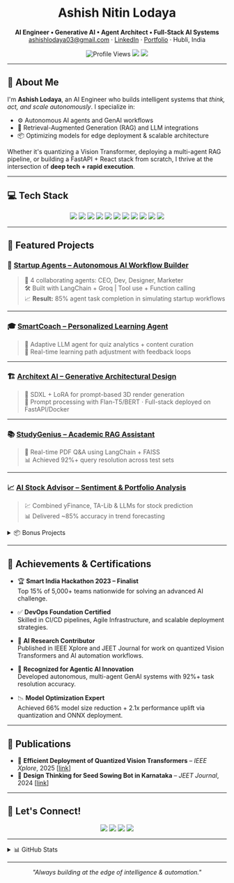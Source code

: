 <!-- Profile README for Ashish Nitin Lodaya (@ashishlodaya123) -->

<h1 align="center">Ashish Nitin Lodaya</h1>
<p align="center">
  <b>AI Engineer • Generative AI • Agent Architect • Full-Stack AI Systems</b><br>
  <a href="mailto:ashishlodaya03@gmail.com">ashishlodaya03@gmail.com</a> · 
  <a href="https://linkedin.com/in/ashish-lodaya-80a83b26a">LinkedIn</a> ·
  <a href="https://tourmaline-licorice-dfced0.netlify.app/">Portfolio</a> · Hubli, India
</p>

<p align="center">
  <img src="https://komarev.com/ghpvc/?username=ashishlodaya123&style=flat-square" alt="Profile Views"/>
  <img src="https://img.shields.io/badge/Role-AI%20Engineer-blue?style=flat-square"/>
  <img src="https://img.shields.io/badge/Stack-FastAPI%20%7C%20LangChain%20%7C%20React-yellowgreen?style=flat-square"/>
</p>

---

## 👋 About Me

I'm **Ashish Lodaya**, an AI Engineer who builds intelligent systems that *think, act, and scale autonomously*. I specialize in:
- ⚙️ Autonomous AI agents and GenAI workflows  
- 🧠 Retrieval-Augmented Generation (RAG) and LLM integrations  
- 📦 Optimizing models for edge deployment & scalable architecture  

Whether it's quantizing a Vision Transformer, deploying a multi-agent RAG pipeline, or building a FastAPI + React stack from scratch, I thrive at the intersection of **deep tech + rapid execution**.

---



## 💻 Tech Stack

<p align="center">
  <!-- Languages -->
  <img src="https://img.shields.io/badge/Python-3776AB?style=for-the-badge&logo=python&logoColor=white"/>
  <img src="https://img.shields.io/badge/TypeScript-3178C6?style=for-the-badge&logo=typescript&logoColor=white"/>
  
  <!-- AI Frameworks -->
  <img src="https://img.shields.io/badge/PyTorch-EE4C2C?style=for-the-badge&logo=pytorch&logoColor=white"/>
  <img src="https://img.shields.io/badge/TensorFlow-FF6F00?style=for-the-badge&logo=tensorflow&logoColor=white"/>
  <img src="https://img.shields.io/badge/HuggingFace-FC0?style=for-the-badge&logo=huggingface&logoColor=black"/>

  <!-- Tools -->
  <img src="https://img.shields.io/badge/LangChain-000?style=for-the-badge&logo=chainlink&logoColor=white"/>
  <img src="https://img.shields.io/badge/ONNX-005CED?style=for-the-badge&logo=onnx&logoColor=white"/>
  <img src="https://img.shields.io/badge/Docker-2496ED?style=for-the-badge&logo=docker&logoColor=white"/>
  <img src="https://img.shields.io/badge/FastAPI-009688?style=for-the-badge&logo=fastapi&logoColor=white"/>

  <!-- Cloud -->
  <img src="https://img.shields.io/badge/AWS-232F3E?style=for-the-badge&logo=amazon-aws&logoColor=white"/>
  <img src="https://img.shields.io/badge/GCP-4285F4?style=for-the-badge&logo=google-cloud&logoColor=white"/>
</p>


---

## 🚀 Featured Projects

### 🧠 [Startup Agents – Autonomous AI Workflow Builder](#)
> 🧩 4 collaborating agents: CEO, Dev, Designer, Marketer  
> 🛠️ Built with LangChain + Groq | Tool use + Function calling  
> 📈 **Result:** 85% agent task completion in simulating startup workflows

---

### 🎓 [SmartCoach – Personalized Learning Agent](#)
> 🤖 Adaptive LLM agent for quiz analytics + content curation  
> 🎯 Real-time learning path adjustment with feedback loops

---

### 🏗️ [Architext AI – Generative Architectural Design](#)
> 🎨 SDXL + LoRA for prompt-based 3D render generation  
> 🧠 Prompt processing with Flan-T5/BERT · Full-stack deployed on FastAPI/Docker

---

### 📚 [StudyGenius – Academic RAG Assistant](#)
> 📄 Real-time PDF Q&A using LangChain + FAISS  
> 📊 Achieved 92%+ query resolution across test sets

---

### 📈 [AI Stock Advisor – Sentiment & Portfolio Analysis](#)
> 💹 Combined yFinance, TA-Lib & LLMs for stock prediction  
> 📊 Delivered ~85% accuracy in trend forecasting

<details>
<summary>📦 Bonus Projects</summary>

- **Quantized ViT for Edge AI:** ONNX + PyTorch · 66% size reduction · 2.1x speedup  
- **BIAgent:** BI multi-agent system for exec dashboards & natural language queries  
</details>

---

## 🏅 Achievements & Certifications

- 🏆 **Smart India Hackathon 2023 – Finalist**  
  Top 15% of 5,000+ teams nationwide for solving an advanced AI challenge.

- ✅ **DevOps Foundation Certified**  
  Skilled in CI/CD pipelines, Agile Infrastructure, and scalable deployment strategies.

- 🧠 **AI Research Contributor**  
  Published in IEEE Xplore and JEET Journal for work on quantized Vision Transformers and AI automation workflows.

- 🚀 **Recognized for Agentic AI Innovation**  
  Developed autonomous, multi-agent GenAI systems with 92%+ task resolution accuracy.

- 📉 **Model Optimization Expert**  
  Achieved 66% model size reduction + 2.1x performance uplift via quantization and ONNX deployment.

---

## 📖 Publications

- 📄 **Efficient Deployment of Quantized Vision Transformers** – *IEEE Xplore*, 2025 [[link](https://ieeexplore.ieee.org/abstract/document/10912367)]  
- 📄 **Design Thinking for Seed Sowing Bot in Karnataka** – *JEET Journal*, 2024 [[link](https://sciresol.s3.us-east-2.amazonaws.com/srs-j/jeet/pdf/Volume-37/Special%20Issue-2/180_ICTIEE_PAPER_ID_180%20-%20Jayanti%20Shinge.pdf)]

---

## 💬 Let's Connect!

<p align="center">
  <a href="mailto:ashishlodaya03@gmail.com"><img src="https://img.shields.io/badge/Email-D14836?style=flat&logo=gmail&logoColor=white"/></a>
  <a href="https://linkedin.com/in/ashish-lodaya-80a83b26a"><img src="https://img.shields.io/badge/LinkedIn-0077B5?style=flat&logo=linkedin&logoColor=white"/></a>
  <a href="https://tourmaline-licorice-dfced0.netlify.app/"><img src="https://img.shields.io/badge/Portfolio-000?style=flat&logo=firefox-browser&logoColor=white"/></a>
  <a href="https://github.com/ashishlodaya123"><img src="https://img.shields.io/badge/GitHub-181717?style=flat&logo=github&logoColor=white"/></a>
</p>

---

<details>
<summary>📊 GitHub Stats</summary>
<p align="center">
  <img src="https://github-readme-stats.vercel.app/api?username=ashishlodaya123&show_icons=true&theme=radical" width="48%" />
  <img src="https://github-readme-streak-stats.herokuapp.com?user=ashishlodaya123&theme=radical" width="48%" />
</p>
</details>

---

<p align="center"><i>"Always building at the edge of intelligence & automation."</i></p>
